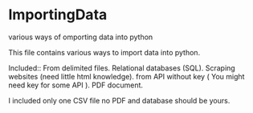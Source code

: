 # ImportingData
various ways of omporting data into python

This file contains various ways to import data into python.

Included::
  From delimited files.
  Relational databases (SQL).
  Scraping websites (need little html knowledge).
  from API without key ( You might need key for some API ).
  PDF document.
  
  
I included only one CSV file no PDF and database should be yours.
